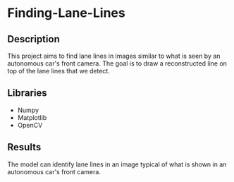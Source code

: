 # Finding-Lane-Lines

## Description
This project aims to find lane lines in images similar to what is seen by an autonomous car's front camera. The goal is to draw a reconstructed line on top of the lane lines that we detect.

## Libraries
* Numpy
* Matplotlib
* OpenCV

## Results

The model can identify lane lines in an image typical of what is shown in an autonomous car's front camera.
